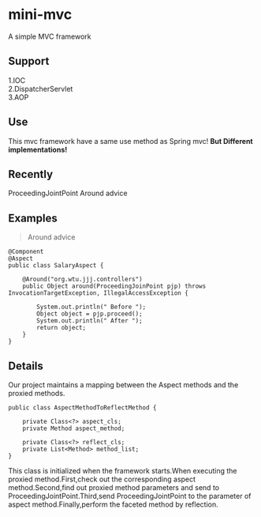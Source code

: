 # mini-mvc
A simple MVC framework

## Support  
1.IOC  
2.DispatcherServlet  
3.AOP 

## Use
This mvc framework have a same use method as Spring mvc! **But Different implementations!**

## Recently
ProceedingJointPoint Around advice

## Examples
> Around advice  
```
@Component
@Aspect
public class SalaryAspect {

    @Around("org.wtu.jjj.controllers")
    public Object around(ProceedingJoinPoint pjp) throws InvocationTargetException, IllegalAccessException {

        System.out.println(" Before ");
        Object object = pjp.proceed();
        System.out.println(" After ");
        return object;
    }
}
```

## Details  
Our project maintains a mapping between the Aspect methods and the proxied methods.
```
public class AspectMethodToReflectMethod {
    
    private Class<?> aspect_cls;
    private Method aspect_method;

    private Class<?> reflect_cls;
    private List<Method> method_list;
}
```
This class is initialized when the framework starts.When executing the proxied method.First,check out the corresponding aspect method.Second,find out proxied method parameters and send to ProceedingJointPoint.Third,send ProceedingJointPoint to the parameter of aspect method.Finally,perform the faceted method by reflection.
